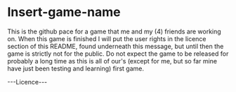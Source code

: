# Insert-game-name

This is the github pace for a game that me and my (4) friends are working on. When this game is finished I will put the user rights in the licence section of this README, found underneath this message, but until then the game is strictly not for the public. Do not expect the game to be released for probably a long time as this is all of our's (except for me, but so far mine have just been testing and learning) first game.

---Licence---
